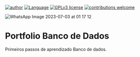 [![author](https://img.shields.io/badge/Author-AdailsonAlves-blue.svg)](https://github.com/adaylson99) [![Language](https://img.shields.io/badge/Language-Postgre|SQL-green.svg)](https://www.postgresql.org/) [![GPLv3 license](https://img.shields.io/badge/License-GPLv3-red.svg)](http://perso.crans.org/besson/LICENSE.html) [![contributions welcome](https://img.shields.io/badge/Contributions-Welcome-brightgreen.svg?style=flat)](https://github.com/adaylson99?tab=repositories)

![WhatsApp Image 2023-07-03 at 01 17 12](https://github.com/adaylson99/Teste_repositorio/assets/137455643/ee63dfaf-81d4-43a2-b888-e67ea50cd623)
# Portfolio Banco de Dados
Primeiros passos de aprendizado Banco de dados.
